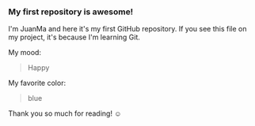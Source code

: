 ### My first repository is awesome!

I'm JuanMa and here it's my first GitHub repository.
If you see this file on my project, it's because I'm learning Git.

My mood:

> Happy

My favorite color:

> blue

Thank you so much for reading! ☺